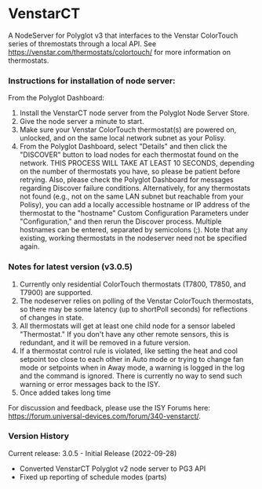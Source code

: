 # VenstarCT
A NodeServer for Polyglot v3 that interfaces to the Venstar ColorTouch series of thremostats through a local API. See https://venstar.com/thermostats/colortouch/ for more information on thermostats.

### Instructions for installation of node server:
From the Polyglot Dashboard:
1. Install the VenstarCT node server from the Polyglot Node Server Store.
2. Give the node server a minute to start.
3. Make sure your Venstar ColorTouch thermostat(s) are powered on, unlocked, and on the same local network subnet as your Polisy. 
4. From the Polyglot Dashboard, select "Details" and then click the "DISCOVER" button to load nodes for each thermostat found on the network. THIS PROCESS WILL TAKE AT LEAST 10 SECONDS, depending on the number of thermostats you have, so please be patient before retrying. Also, please check the Polyglot Dashboard for messages regarding Discover failure conditions. Alternatively, for any thermostats not found (e.g., not on the same LAN subnet but reachable from your Polisy), you can add a locally accessible hostname or IP address of the thermostat to the "hostname" Custom Configuration Parameters under "Configuration," and then rerun the Discover process. Multiple hostnames can be entered, separated by semicolons (;). Note that any existing, working thermostats in the nodeserver need not be specified again.

### Notes for latest version (v3.0.5)
1. Currently only residential ColorTouch thermostats (T7800, T7850, and T7900) are supported.
2. The nodeserver relies on polling of the Venstar ColorTouch thermostats, so there may be some latency (up to shortPoll seconds) for reflections of changes in state.
3. All thermostats will get at least one child node for a sensor labeled "Thermostat." If you don't have any other remote sensors, this is redundant, and it will be removed in a future version.
4. If a thermostat control rule is violated, like setting the heat and cool setpoint too close to each other in Auto mode or trying to change fan mode or setpoints when in Away mode, a warning is logged in the log and the command is ignored. There is currently no way to send such warning or error messages back to the ISY.
5. Once added takes long time

For discussion and feedback, please use the ISY Forums here: https://forum.universal-devices.com/forum/340-venstarct/.

### Version History
Current release:
3.0.5 - Initial Release (2022-09-28)
- Converted VenstarCT Polyglot v2 node server to PG3 API
- Fixed up reporting of schedule modes (parts)
